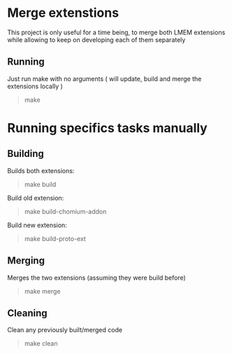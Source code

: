 # Merge extenstions

This project is only useful for a time being, to merge both LMEM extensions
while allowing to keep on developing each of them separately

## Running

Just run make with no arguments ( will update, build and merge the extensions locally )
> make

# Running specifics tasks manually

## Building

Builds both extensions:
> make build

Build old extension:
> make build-chomium-addon

Build new extension:
> make build-proto-ext

## Merging

Merges the two extensions (assuming they were build before)
> make merge

## Cleaning

Clean any previously built/merged code
> make clean

